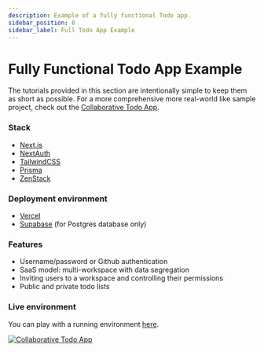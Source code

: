 ```yaml
---
description: Example of a fully functional Todo app.
sidebar_position: 8
sidebar_label: Full Todo App Example
---
```


# Fully Functional Todo App Example

The tutorials provided in this section are intentionally simple to keep them as short as possible. For a more comprehensive more real-world like sample project, check out the [Collaborative Todo App](https://github.com/zenstackhq/zenstack/tree/main/samples/todo).

### Stack

-   [Next.js](https://nextjs.org/)
-   [NextAuth](https://next-auth.js.org/)
-   [TailwindCSS](https://tailwindcss.com/)
-   [Prisma](https://prisma.io)
-   [ZenStack](https://zenstack.dev)

### Deployment environment

-   [Vercel](https://vercel.com)
-   [Supabase](https://supabase.com) (for Postgres database only)

### Features

-   Username/password or Github authentication
-   SaaS model: multi-workspace with data segregation
-   Inviting users to a workspace and controlling their permissions
-   Public and private todo lists

### Live environment

You can play with a running environment [here](https://zenstack-todo.vercel.app/).

[![Collaborative Todo App](/img/collaborative-todo.png)](https://zenstack-todo.vercel.app/)
